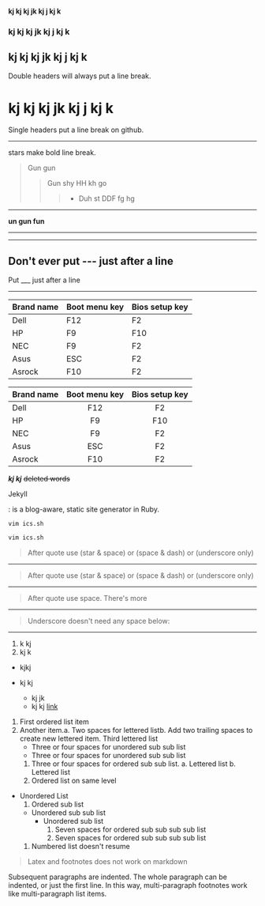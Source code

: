 #### kj kj  kj jk kj j kj k

### kj kj  kj jk kj j kj k

## kj kj  kj jk kj j kj k

Double headers will always put a  line break.

# kj kj  kj jk kj j kj k

Single headers put a line break on github.
***
stars make bold line break.


> Gun gun
>
> > Gun shy HH kh go
> >
> > > - Duh st DDF fg hg
___
__un **gun** fun__
***
---

Don't ever put --- just after a line
---

Put ___ just after a line
___


Brand name | Boot menu key | Bios setup key
--|--|--
Dell | F12 | F2
HP | F9 | F10
NEC | F9 | F2
Asus | ESC | F2
Asrock | F10 | F2


Brand name | Boot menu key | Bios setup key
:--|:--:|:--:
Dell | F12 | F2
HP | F9 | F10
NEC | F9 | F2
Asus | ESC | F2
Asrock | F10 | F2


***kj kj***
~~deleted words~~


Jekyll

: is a blog-aware, static site generator in Ruby.


`vim ics.sh`

```bash
vim ics.sh
```

> After quote use (star & space) or (space & dash) or (underscore only)
___
> After quote use (star & space) or (space & dash) or (underscore only)
***

> After quote use space.
There's more

---


> Underscore doesn't need any space below:
___
1. k kj
2. kj k

* kjkj


* kj kj
  * kj jk
  * kj kj
    [link](http://imran-hossain.ml)



1. First ordered list item
2. Another item.a. Two spaces for lettered listb. Add two trailing spaces to create new lettered item. Third lettered list
   * Three or four spaces for unordered sub sub list
   * Three or four spaces for unordered sub sub list
   1. Three or four spaces for ordered sub sub list.
      a. Lettered list
      b. Lettered list
   2. Ordered list on same level

* Unordered List
  1. Ordered sub list
  * Unordered sub sub list
    * Unordered sub list
      1. Seven spaces for ordered sub sub sub sub list
      2. Seven spaces for ordered sub sub sub sub list
  1. Numbered list doesn't resume



> Latex and footnotes does not work on markdown


Subsequent paragraphs are indented.
The whole paragraph can be indented, or just the first line.
In this way, multi-paragraph footnotes work like multi-paragraph list items.


